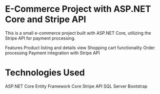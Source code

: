 # E-Commerce Project with ASP.NET Core and Stripe API
This is a small e-commerce project built with ASP.NET Core, utilizing the Stripe API for payment processing.

Features
Product listing and details view
Shopping cart functionality
Order processing
Payment integration with Stripe API


# Technologies Used
ASP.NET Core
Entity Framework Core
Stripe API
SQL Server
Bootstrap
